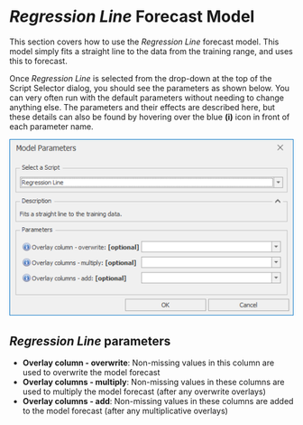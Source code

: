 
# *Regression Line* Forecast Model

This section covers how to use the *Regression Line* forecast model. This model simply fits a straight line to the data from the training range, and uses this to forecast.

Once *Regression Line* is selected from the drop-down at the top of the Script Selector dialog, you should see the parameters as shown below. You can very often run with the default parameters without needing to change anything else. The parameters and their effects are described here, but these details can also be found by hovering over the blue **(i)** icon in front of each parameter name.

![Regression Line](imgs/Model_RegressionLine.png) 

## *Regression Line* parameters

- **Overlay column - overwrite**: Non-missing values in this column are used to overwrite the model forecast
- **Overlay columns - multiply**: Non-missing values in these columns are used to multiply the model forecast (after any overwrite overlays)
- **Overlay columns - add**: Non-missing values in these columns are added to the model forecast (after any multiplicative overlays)
